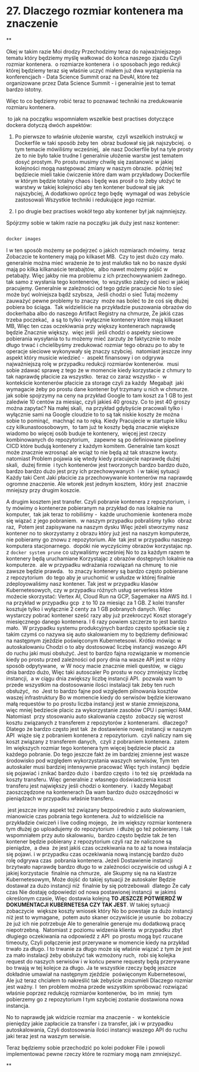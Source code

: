 # 27. Dlaczego rozmiar kontenera ma znaczenie

**

Okej w takim razie Moi drodzy Przechodzimy teraz do najważniejszego tematu który będziemy myślę wałkować do końca naszego zjazdu Czyli rozmiar kontenera.  o rozmiarze kontenera  i o sposobach jego redukcji której będziemy teraz się właśnie uczyć miałem już dwa wystąpienia na konferencjach - Data Science Summit oraz na DevAI, które też organizowane przez Data Science Summit - i generalnie jest to temat bardzo istotny. 

  

Więc to co będziemy robić teraz to poznawać techniki na zredukowanie rozmiaru kontenera.

 to jak na początku wspomniałem wszelkie best practises dotyczące dockera dotyczą dwóch aspektów:

  

1. Po pierwsze to właśnie ułożenie warstw,  czyli wszelkich instrukcji w Dockerfile w taki sposób żeby ten  obraz budował się jak najszybciej.  o tym temacie mówiliśmy wcześniej,  ale nasz Dockerfile był na tyle prosty że to nie było takie trudne I generalnie ułożenie warstw jest tematem dosyć prostym. Po prostu musimy chwilę się zastanowić w jakiej kolejności mogą następować zmiany w naszym obrazie.  później też będziecie mieli takie ćwiczenie które dam wam przykładowy Dockerfile w którym będzie totalny chaos i będę was prosił o to żeby ułożyć te warstwy w takiej kolejności aby ten kontener budował się jak najszybciej, A dodatkowo oprócz tego będę  wymagał od was żebyście  zastosowali Wszystkie techniki i redukujące jego rozmiar. 
    
2. I po drugie bez practises wokół tego aby kontener był jak najmniejszy.
    

  

Spójrzmy sobie w takim razie na początku jak duży jest nasz kontener:

  

```bash

docker images

```

  

I w ten sposób możemy se podejrzeć o jakich rozmiarach mówimy.  teraz Zobaczcie te kontenery mają po kilkaset MB.  Czy to jest dużo czy mało.  generalnie można mieć wrażenie że to jest malutko tak no bo nasze dyski mają po kilka kilkanaście terabajtów,  albo nawet możemy pójść w petabajty. Więc jakby nie ma problemu z ich przechowywaniem żadnego.  tak samo z wysłania tego kontenerów,  to wszystko zależy od sieci w jakiej pracujemy. Generalnie w zależności od tego gdzie pracujecie No to sieć może być wolniejsza bądź szybsza,  Jeśli chodzi o sieć Tutaj możemy zauważyć pewne problemy to znaczy  może nas boleć to że coś się dłużej pobiera bo ściąga.  Tak widzieliście na przykładzie puszowania obrazów do dockerhaba albo do naszego Artifact Registry na chmurze, Że jakiś czas trzeba poczekać,  a są to tylko i wyłącznie kontenery które mają kilkaset MB, Więc ten czas oczekiwania przy większy kontenerach naprawdę  będzie Znacznie większy.  więc jeśli  jeśli chodzi o aspekty sieciowe pobierania wysyłania to tu możemy mieć zarzuty że faktycznie to może długo trwać i chcielibyśmy zredukować rozmiar tego obrazu po to aby te operacje sieciowe wykonywały się znaczy szybciej.  natomiast jeszcze inny aspekt który musicie wiedzieć -  aspekt finansowy i on odgrywa najważniejszą rolę w przypadku redukcji rozmiarów kontenerów.  musi sobie zdawać sprawę z tego że w momencie kiedy korzystacie z chmury to tak naprawdę płacicie za wszystko.  teraz co zaraz wszystko -  w kontekście kontenerów płacicie za storage czyli za każdy  Megabajt  jaki wymagacie żeby po prostu dane kontener był trzymany u nich w chmurze.   jak sobie spojrzymy na ceny na przykład Google to tam koszt za 1 GB to jest zaledwie 10 centów za miesiąc, czyli jakieś 40 groszy. Co to jest 40 groszy można zapytać? Na małej skali,  na przykład gdybyście pracowali tylko i wyłącznie sami na Google cloudzie to to są tak niskie koszty że można sobie to pominąć,  machnąć na to ręką. Kiedy Pracujecie w startupie kilku czy kilkunastoosobowym,  to tam już te koszty będą znacznie większe wiadomo bo więcej osób buduje te kontenery,  więcej jest rzeczy kombinowanych do repozytorium,   zapewne są po definiowane pipeliney CICD które budują kontenery z każdym komitem. Generalnie tam koszt może znacznie wzrosnąć ale wciąż to nie będą aż tak straszne kwoty.  natomiast Problem pojawia się wtedy kiedy pracujecie naprawdę dużej skali,  dużej firmie  i tych kontenerów jest tworzonych bardzo bardzo dużo,  bardzo bardzo dużo jest przy ich przechowywanych  i w takiej sytuacji Każdy taki Cent Jaki płacicie za przechowywanie kontenerów ma naprawdę ogromne znaczenie. Ale wtorek jest jednym kosztem,  który jest  znacznie mniejszy przy drugim koszcie.

  

A drugim kosztem jest transfer. Czyli pobranie kontenera z repozytorium,  i ty mówimy o kontenerze pobieranym na przykład do nas lokalnie na komputer,  tak jak teraz to robiliśmy -  każde uruchomienie  kontenera może się wiązać z jego pobraniem.  w naszym przypadku pobraliśmy tylko  obraz raz,  Potem jest zapisywane na naszym dysku Więc jeżeli stworzymy nasz kontener no to skorzystamy z obrazu który już jest na naszym komputerze,  nie pobieramy go znowu z repozytorium. Ale  tak jest w przypadku naszego komputera stacjonarnego.  dopóki nie wyczyścimy obrazów korzystajac np. z `docker system prune` co używaliśmy wcześniej No to za każdym razem te kontenery będą uruchamiane Korzystając z obrazów dostępnych lokalnie na komputerze.  ale w przypadku wdrażania rozwiązań na chmurę  to nie zawsze będzie prawda.   to znaczy kontenery są bardzo często pobierane  z repozytorium  do tego aby je uruchomić w usłudze w której finalnie zdeployowaliśmy nasz kontener. Tak jest w przypadku klasów Kubernetesowych, czy w przypadku różnych usług serverless które możecie skorzystać: Vertex AI, Cloud Run na GCP, Sagemaker na AWS itd. I na przykład w przypadku gcp  z to 10 za miesiąc za 1 GB. Z kolei transfer kosztuje tylko i wyłącznie 2 centy za 1 GB pobranych danych. Więc wystarczy pobrać kontener sześć razy aby już przekroczyć Koszt storage’y miesięcznego danego kontenera. I 6 razy powiem szczerze to jest bardzo mało.  W przypadku systemu produkcyjnych bardzo często spotkacie się z takim czymś co nazywa się auto skalowaniem my to będziemy definiować na następnym zjeździe poświęconym Kubernetesowi. Krótko mówiąc w autoskalowaniu Chodzi o to aby dostosować liczbę instancji waszego API do ruchu jaki musi obsłużyć. Jest to bardzo fajna rozwiązanie w momencie kiedy po prostu przed zależności od pory dnia na wasze API jest w różny sposób odpytywane,  w W nocy macie znacznie mieli questów,  w ciągu dnia bardzo dużo, Więc taki autoscaler Po prostu w nocy zmniejszy liczbę instancji,  a w ciągu dnia zwiększy liczbę instancji API.  pozwala wam to przede wszystkim na dostosowanie ilości instalacji tak żeby ten ruch obsłużyć,  no  Jest to bardzo fajne pod względem pilnowania kosztów waszej infrastruktury Bo w momencie kiedy do serwisów będzie kierowano małą requestów to po prostu liczba instancji jest w stanie zmniejszona,  więc mniej bedziecie placic za wykorzystanie zasobów CPU i pamięci RAM. Natomiast  przy stosowaniu auto skalowania często  zobaczy się wzrost kosztu związanych z transferem z repozytorów z kontenerami.  dlaczego?  Dlatego że bardzo często jest tak  że dostawienie nowej instancji w naszym API  wiąże się z pobraniem kontenera z repozytorium.  czyli naliczy nam się koszt związany z transferem danych,  czyli z pobraniem kontenera.  zatem Im większych rozmiar tego kontenera tym więcej będziecie płacić za każdego pobranie. Do tego jeszcze fakt że im bardziej zmienne jest wasze środowisko pod względem wykorzystania waszych serwisów, Tym ten autoskaler musi bardziej intensywnie pracować Więc tych instancji  będzie się pojawiać i znikać bardzo dużo  i bardzo często  i to też się  przekłada na koszty transferu. Więc generalnie z własnego doświadczenia koszt transferu jest największy jeśli chodzi o kontenery.  i każdy Megabajt zaoszczędzone na kontenerach Da wam bardzo dużo oszczędności w pieniądzach w przypadku właśnie transferu.

  

 jest jeszcze inny aspekt też związany bezpośrednio z auto skalowaniem,  mianowicie czas pobrania tego kontenera. Już to widzieliście na przykładzie ćwiczeń i live coding mojego,  że im większy rozmiar kontenera tym dłużej go uploadujemy do repozytorium  i dłużej go też pobieramy. I tak wspomniałem przy auto skalowaniu,  bardzo często będzie tak że ten kontener będzie pobierany z repozytorium czyli raz że naliczone są pieniądze,  a dwa  że jest jakiś czas oczekiwania na to aż ta nowa instalacja się pojawi. i w przypadku czas oczekiwania nową instancję bardzo dużo rolę odgrywa czas  pobrania kontenera. Jeżeli Dostawienie instancji brzytwało naprawdę bardzo długo to w zależności oczywiście od usługi A z jakiej korzystacie  finalnie na chmurze,  ale Skupmy się na na klastrze Kubernetesowym, Może dojść do takiej sytuacji że autoskaler Będzie dostawał za dużo instancji niż  finalnie by się potrzebowali  dlatego Że cały czas Nie dostaję odpowiedzi od nowa postawionej instancji  w jakimś określonym czasie, Więc dostawia kolejną **TO JESZCZE POTWIERDŹ W DOKUMENTACJI KUBERNETESA CZY TAK JEST**. W takiej sytuacji  zobaczycie  większe koszty wniosek który No bo powstaje za dużo instancji niż jest to wymagane,  potem auto skaner oczywiście je usunie  bo zobaczy że już ich nie potrzebuje Ale to generalnie generuje mu dodatkową pracę niepotrzebną.  Natomiast z poziomu widzenia klienta  w przypadku zbyt długiego oczekiwania na odpowiedź z API  po prostu mogą być rzucane timeouty, Czyli połączenie jest przerywane w momencie kiedy na przykład trwało za długo. I to trwanie za długo może się właśnie wiązać z tym że jest za mało instalacji żeby obsłużyć tak wzmożony ruch,  robi się kolejka request do naszych serwisów i w końcu pewne requesty będą przerywane bo trwają w tej kolejce za długo. Ja te wszystkie rzeczy będę jeszcze dokładnie umawiał na następnym zjeździe  poświęconym Kubernetesowi,  Ale już teraz chciałem to nakreślić tak żebyście zrozumieli Dlaczego rozmiar jest ważny. I  ten problem można przede wszystkim spróbować rozwiązać właśnie poprzez redukcję rozmiarów kontenerów,  bo im  mniej  tym pobierzemy go z repozytorium I tym szybciej zostanie dostawiona nowa instancja.

  

No to naprawdę jak widzicie rozmiar ma znaczenie -  w kontekście pieniędzy jakie zapłacicie za transfer i za transfer, jak i w przypadku autoskalowania, Czyli dostosowania ilości instancji waszego API do ruchu jaki teraz jest na waszym serwisie.

  

Teraz będziemy sobie przechodzić po kolei podoker File i powoli implementować pewne rzeczy które te rozmiary mogą nam zmniejszyć.

**
